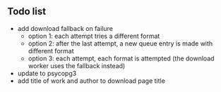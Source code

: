 ## Todo list

- add download fallback on failure
  - option 1: each attempt tries a different format
  - option 2: after the last attempt, a new queue entry is made with different format
  - option 3: each attempt, each format is attempted (the download worker uses the fallback instead)
- update to psycopg3
- add title of work and author to download page title